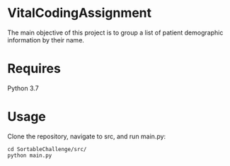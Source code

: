 # VitalCodingAssignment
The main objective of this project is to group a list of patient demographic information by their name.

# Requires
Python 3.7

# Usage
Clone the repository, navigate to src, and run main.py:
```
cd SortableChallenge/src/
python main.py
```
